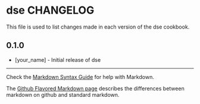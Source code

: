 dse CHANGELOG
=============

This file is used to list changes made in each version of the dse cookbook.

0.1.0
-----
- [your_name] - Initial release of dse

- - -
Check the [Markdown Syntax Guide](http://daringfireball.net/projects/markdown/syntax) for help with Markdown.

The [Github Flavored Markdown page](http://github.github.com/github-flavored-markdown/) describes the differences between markdown on github and standard markdown.
